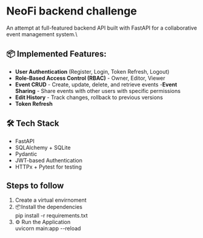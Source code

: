 # NeoFi  backend challenge

An attempt at full-featured backend API built with FastAPI for a collaborative event management system.\
## 📦 Implemented Features:
 - **User Authentication** (Register, Login, Token Refresh, Logout)
 - **Role-Based Access Control (RBAC)** - Owner, Editor, Viewer
 - **Event CRUD** - Create, update, delete, and retrieve events
 -**Event Sharing** - Share events with other users with specific permissions
 - **Edit History** - Track changes, rollback to previous versions
 -  **Token Refresh**
 ## 🛠️ Tech Stack

- FastAPI
- SQLAlchemy + SQLite 
- Pydantic
- JWT-based Authentication
- HTTPx + Pytest for testing

## Steps to follow

1. Create a virtual envirnoment
2. 📦Install the dependencies \
   pip install -r requirements.txt
3. ⚙️ Run the Application\
   uvicorn main:app --reload 
